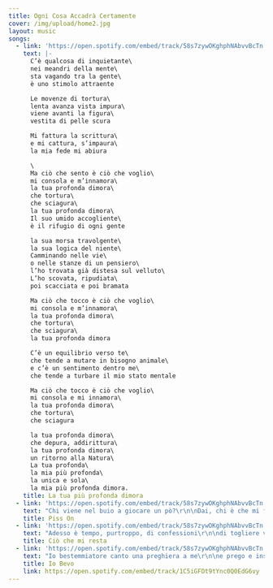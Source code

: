 ```yaml
---
title: Ogni Cosa Accadrà Certamente
cover: /img/upload/home2.jpg
layout: music
songs:
  - link: 'https://open.spotify.com/embed/track/58s7zywOKghphNAbvvBcTn'
    text: |-
      C’è qualcosa di inquietante\
      nei meandri della mente\
      sta vagando tra la gente\
      è uno stimolo attraente

      Le movenze di tortura\
      lenta avanza vista impura\
      viene avanti la figura\
      vestita di pelle scura

      Mi fattura la scrittura\
      e mi cattura, s’impaura\
      la mia fede mi abiura

      \
      Ma ciò che sento è ciò che voglio\
      mi consola e m’innamora\
      la tua profonda dimora\
      che tortura\
      che sciagura\
      la tua profonda dimora\
      Il suo umido accogliente\
      è il rifugio di ogni gente

      la sua morsa travolgente\
      la sua logica del niente\
      Camminando nelle vie\
      o nelle stanze di un pensiero\
      l’ho trovata già distesa sul velluto\
      L’ho scovata, ripudiata\
      poi scacciata e poi bramata

      Ma ciò che tocco è ciò che voglio\
      mi consola e m’innamora\
      la tua profonda dimora\
      che tortura\
      che sciagura\
      la tua profonda dimora

      C’è un equilibrio verso te\
      che tende a mutare in bisogno animale\
      e c’è un sentimento dentro me\
      che tende a turbare il mio stato mentale

      Ma ciò che tocco è ciò che voglio\
      mi consola e mi innamora\
      la tua profonda dimora\
      che tortura\
      che sciagura

      la tua profonda dimora\
      che depura, addirittura\
      la tua profonda dimora\
      un ritorno alla Natura\
      La tua profonda\
      la mia più profonda\
      la unica e sola\
      la mia più profonda dimora.
    title: La tua più profonda dimora
  - link: 'https://open.spotify.com/embed/track/58s7zywOKghphNAbvvBcTn'
    text: "Chi viene nel buio a giocare un pò?\r\n\nDai, chi è che mi fa compagnia?\r\n\nNon dite di no\r\n\n\r\n\nCredevo nel karma ed in qualche dio\r\n\nadesso io credo nell’ego\r\n\nche non sono io\r\n\n\r\n\nSe va tutto a pezzi e ho fantasia\r\n\nposso fare un puzzle\r\n\ne andarmene via\r\n\n\r\n\nVoi salvate i bambini\r\n\nsalvate gli eroi\r\n\nsalvate il mio amore\r\n\nsalvatevi voi\r\n\n\r\n\nIo vado via, vado via\r\n\nqualcosa di me forse ritornerà\r\n\nvado via, poi chissà\r\n\nla parte di me che con me tornerà\r\n\n\r\n\nCercando me stesso ho perduto me\r\n\ncol filo di Arianna\r\n\nc’ho fatto un cappello\r\n\n\r\n\nPer questo se mi incontrerai\r\n\ntra un poco di guai\r\n\nnon so che dirò né a chi parlerai\r\n\n\r\n\nMa qui l’eterno si trucca da istante\r\n\ne attraversa il presente che sembra un passante\r\n\nti bacia insolente\r\n\nma è solo un amante\r\n\n\r\n\nIo vado via, vado via\r\n\nqualcosa di me forse ritornerà\r\n\nvado via, poi chissà\r\n\nla parte di me che con me tornerà\r\n\n\r\n\nVia, chi lo sa\r\n\nche cosa di me forse ritornerà\r\n\nvado via, poi chissà\r\n\nmi porto la parte che non tornerà\r\n\n\r\n\nE se ti troverai in qualche sera\r\n\ntra le tue regole di libertà su come correre in cattività\r\n\nconvinto forse dall’atmosfera che sia già quella la libertà\r\n\nma libertà non è parlare di libertà\r\n\nE non è proprio la libertà ciò che dici\r\n\nnon è proprio la libertà ciò che dici\r\n\nnon è proprio la libertà ciò che dici\r\n\nnon è proprio la libertà\r\n\nnon è la libertà!\r\n\nnon è la libertà, non è la libertà\r\n\ne c’è uno schiavo in ogni padrone\r\n\nnella sua gabbia senza dimensione."
    title: Piss On
  - link: 'https://open.spotify.com/embed/track/58s7zywOKghphNAbvvBcTn'
    text: "Adesso è tempo, purtroppo, di confessioni\r\n\ndi togliere vesti di scena e restare nudi\r\n\ncome coglioni\r\n\ncome cialtroni d’amore\r\n\n\r\n\nAdesso è tempo di dirti le mie miserie\r\n\nche sono da solo a parlarti, da solo e ti voglio\r\n\nti voglio che senti le mie botte più amare\r\n\ndi quando sto solo e non mi so curare\r\n\n\r\n\nE tutto ciò che voglio lo voglio per te\r\n\ne tutto ciò che cerco lo cerco per te\r\n\ncom’è possibile che eri con me\r\n\ne tutto ciò che avevo adesso dov’è?\r\n\ne tutto ciò che adesso mi resta per me\r\n\na volte è soltanto l’assenza di te\r\n\n\r\n\nPotresti, ti prego, ancora una volta\r\n\ntoccarmi i capelli e baciarmi gli occhi?\r\n\nti prego poi fammeli ancora una volta\r\n\nriaprirli dal bacio e scoprirti assorta\r\n\n\r\n\nTutto ciò che cerco lo cerco per te\r\n\ne tutto ciò che voglio lo voglio per te\r\n\ncom’è possibile che ancora non c’è\r\n\nun’altra che abbia preso i miei baci per te?\r\n\nun’altra che abbia preso tutto ciò che ho con me\r\n\nche a volte è soltanto l’assenza di te."
    title: Ciò che mi resta
  - link: 'https://open.spotify.com/embed/track/58s7zywOKghphNAbvvBcTn'
    text: "Io bestemmiatore canto una preghiera a me\r\n\ne prego e insulto il mio Dio che sono io\r\n\ne come un Dio io non mi ascolto mai\r\n\n\r\n\nTra una misantropia e un amore universale muoio e vivo\r\n\ne bevo e inghiotto Cointreau come spurgante via orale\r\n\nper i pensieri che adesso vi scrivo\r\n\n\r\n\nE vieni tu e abbraccia la nostra poesia\r\n\ndel non perdere tempo in momenti senza gioia\r\n\nunisciti a cantare un coro contro l’afasia\r\n\nche squarcia la bocca in uno sbadiglio\r\n\ncol coltello della noia\r\n\n\r\n\nTu che hai una religione nel taschino della giacca\r\n\ne nel pranzo di famiglia reciti la filastrocca\r\n\nsbandierare l’ideale senza essere chi sei\r\n\nè come mettersi un cappello sulla testa che non hai\r\n\n\r\n\nE tu che citi un grande artista per fare il paraculo\r\n\nche se quello fosse vivo ti darebbe calci in culo\r\n\nio ti guardo oltre il fondo del bicchiere che sollevo\r\n\nè una lente per il mondo e io ti affogo mentre bevo\r\n\n\r\n\nIo no, io no, io bevo\r\n\nio no, io no, io bevo!\r\n\nio bevo Cointreau e non so come sto\r\n\nio bevo Cointreau e non so come sto\r\n\ndove sto? Con chi sto? A casa come ci andrò?\r\n\n\r\n\nNoi che col cinismo\r\n\ndisinfettiamo il vero amore dall’ipocrisia\r\n\ne preferiamo senza dubbio la bontà all’educazione\r\n\nla gentilezza alla vana cortesia\r\n\nE venite voi fedeli alla nostra omelia\r\n\nqui parliamo dei dannati e della periferia\r\n\nquelli senza sermone senza messa o messia\r\n\nche appartengono soltanto alla propria poesia\r\n\n\r\n\nTra i benpensanti e il non pensiero\r\n\nl’amore santo e il sesso nero\r\n\nle condizioni del perdono\r\n\ndel ‘chi soffre è quello buono’\r\n\nchi si droga in farmacia e la chiama medicina\r\n\nchi boicotta l’aspirina e poi tira cocaina\r\n\n\r\n\nVenditori che mi vendono un lavoro da venditore\r\n\nformatori che mi formano a loro forma\r\n\ncomplottisti integralisti, annuisti della televisione\r\n\nneofascisti per ignoranza, comunisti per approssimazione\r\n\nconformisti moralisti, alternativi qualunquisti\r\n\ne poi controalternativi con la verve da opinionisti\r\n\nesaltati ottimisti o disfattisti del futuro\r\n\noffritemi un Cointreau e andate a fare in culo\r\n\n\r\n\nIo no, io no, io bevo\r\n\nio no, io no, io bevo!\r\n\nio bevo Cointreau e non so come sto\r\n\nio bevo Cointreau e non so come sto\r\n\ndove sto? Con chi sto? A casa come ci andrò?\r\n\nCointreau."
    title: Io Bevo
    link: https://open.spotify.com/embed/track/1C5iGFDt9tYnc0Q0EdG6vy
---
```

